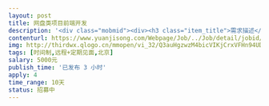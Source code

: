 ```yaml
---                
layout: post       
title: 网盘类项目前端开发           
description: '<div class="mobmid"><div><h3 class="item_title">需求描述</h3><p>一,网盘类项目, 包括:文件存储,文件管理等<br/> <br/>二, 前端基于 React 框架, 底层技术框架已经完成,后端 API 基本完成,进入联调阶段.<br/> <br/>三,北京地区,周末时间需要到公司对接需求,地址在东四环慈云寺<br/> <br/>四,估算时间在10天以内完成.</p></div><!--info end--></div>'     
contenturl: https://www.yuanjisong.com/Webpage/Job/../Job/detail/jobid/101504      
img: http://thirdwx.qlogo.cn/mmopen/vi_32/Q3auHgzwzM4bicVIKjCrxVFHn94UDmCkhU16nPEOcAqNFL9g0qTAAAllJm0wIvF5CewcFticezkUqeJeVC4k85lQ/132             
tags: [时间制,远程+定期见面,北京]            
salary: 5000元          
publish_time: '已发布 3 小时'         
apply: 4                   
time_range: 10天              
status: 招募中                  
---                 
```

